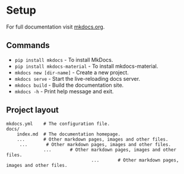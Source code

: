 # Setup

For full documentation visit [mkdocs.org](https://www.mkdocs.org).

## Commands
* `pip install mkdocs` - To install MkDocs.
* `pip install mkdocs-material` - To install mkdocs-material.
* `mkdocs new [dir-name]` - Create a new project.
* `mkdocs serve` - Start the live-reloading docs server.
* `mkdocs build` - Build the documentation site.
* `mkdocs -h` - Print help message and exit.

## Project layout

    mkdocs.yml    # The configuration file.
    docs/
        index.md  # The documentation homepage.
        ...       # Other markdown pages, images and other files.
         ...       # Other markdown pages, images and other files.
                  ...       # Other markdown pages, images and other files.
                                    ...       # Other markdown pages, images and other files.
